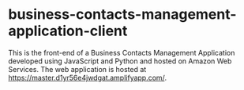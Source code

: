 # business-contacts-management-application-client

This is the front-end of a Business Contacts Management Application developed using JavaScript and Python and hosted on Amazon Web Services. The web application is hosted at https://master.d1yr56e4jwdgat.amplifyapp.com/.